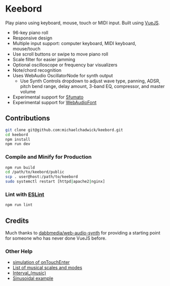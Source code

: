 # Keebord

Play piano using keyboard, mouse, touch or MIDI input. Built using [VueJS](https://vuejs.org).

* 96-key piano roll
* Responsive design
* Multiple input support: computer keyboard, MIDI keyboard, mouse/touch
* Use scroll buttons or swipe to move piano roll
* Scale filter for easier jamming
* Optional oscilloscope or frequency bar visualizers
* Note/chord recognition
* Uses WebAudio OscillatorNode for synth output
    * Use Synth Controls dropdown to adjust wave type, panning, ADSR, pitch bend range, delay amount, 3-band EQ, compressor, and master volume
* Experimental support for [Sfumato](https://github.com/felixroos/sfumato)
* Experimental support for [WebAudioFont](https://github.com/surikov/webaudiofont)

## Contributions

```sh
git clone git@github.com:michaelchadwick/keebord.git
cd keebord
npm install
npm run dev
```

### Compile and Minify for Production

```sh
npm run build
cd /path/to/keebord/public
scp . user@host:/path/to/keebord
sudo systemctl restart [httpd|apache2|nginx]
```

### Lint with [ESLint](https://eslint.org/)

```sh
npm run lint
```

## Credits

Much thanks to [dabbmedia/web-audio-synth](https://github.com/dabbmedia/web-audio-synth) for providing a starting point for someone who has never done VueJS before.

### Other Help

* [simulation of onTouchEnter](https://gist.github.com/zerobytes/677410f1e6ed33d133aa016422a8c706)
* [List of musical scales and modes](https://en.wikipedia.org/wiki/List_of_musical_scales_and_modes)
* [Interval_(music)](https://en.wikipedia.org/wiki/Interval_(music))
* [Sinusoidal example](https://p5js.org/examples/math-sine-wave.html)
